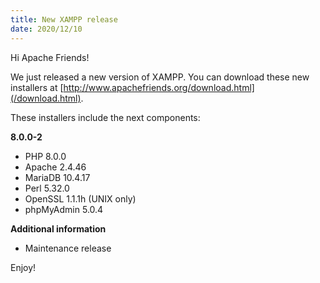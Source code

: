 ```yaml
---
title: New XAMPP release
date: 2020/12/10
---
```


Hi Apache Friends!

We just released a new version of XAMPP. You can download these new installers at [http://www.apachefriends.org/download.html](/download.html).

These installers include the next components:

**8.0.0-2**

- PHP 8.0.0
- Apache 2.4.46
- MariaDB 10.4.17
- Perl 5.32.0
- OpenSSL 1.1.1h (UNIX only)
- phpMyAdmin 5.0.4

**Additional information**

- Maintenance release

Enjoy!
